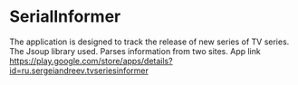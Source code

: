 # SerialInformer
The application is designed to track the release of new series of TV series.
The Jsoup library used. Parses information from two sites.
App link https://play.google.com/store/apps/details?id=ru.sergeiandreev.tvseriesinformer
